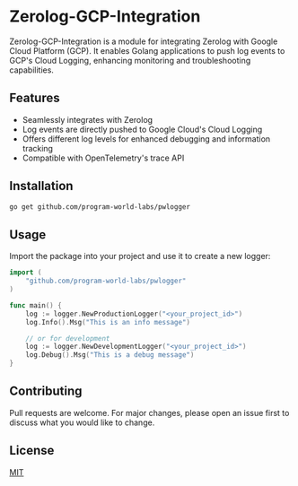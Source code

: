 # Zerolog-GCP-Integration

Zerolog-GCP-Integration is a module for integrating Zerolog with Google Cloud Platform (GCP). It enables Golang applications to push log events to GCP's Cloud Logging, enhancing monitoring and troubleshooting capabilities.

## Features

- Seamlessly integrates with Zerolog
- Log events are directly pushed to Google Cloud's Cloud Logging
- Offers different log levels for enhanced debugging and information tracking
- Compatible with OpenTelemetry's trace API

## Installation

```bash
go get github.com/program-world-labs/pwlogger
```

## Usage

Import the package into your project and use it to create a new logger:

```go
import (
    "github.com/program-world-labs/pwlogger"
)

func main() {
    log := logger.NewProductionLogger("<your_project_id>")
    log.Info().Msg("This is an info message")

    // or for development
    log := logger.NewDevelopmentLogger("<your_project_id>")
    log.Debug().Msg("This is a debug message")
}
```

## Contributing

Pull requests are welcome. For major changes, please open an issue first to discuss what you would like to change.

## License

[MIT](https://choosealicense.com/licenses/mit/)
